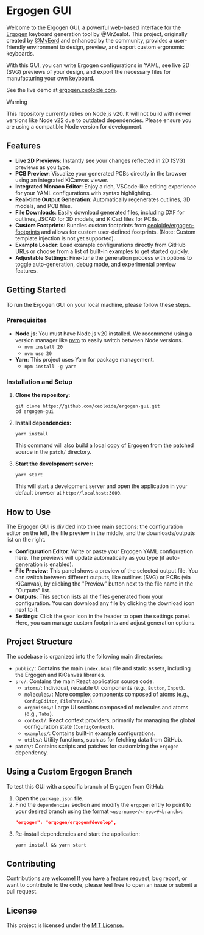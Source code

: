 # Ergogen GUI

Welcome to the Ergogen GUI, a powerful web-based interface for the [Ergogen](https://github.com/mrzealot/ergogen) keyboard generation tool by @MrZealot. This project, originally created by [@MvEerd](https://github.com/MvEerd) and enhanced by the community, provides a user-friendly environment to design, preview, and export custom ergonomic keyboards.

With this GUI, you can write Ergogen configurations in YAML, see live 2D (SVG) previews of your design, and export the necessary files for manufacturing your own keyboard.

See the live demo at [ergogen.ceoloide.com](https://ergogen.ceoloide.com).

> [!WARNING]
> This repository currently relies on Node.js v20. It will not build with newer versions like Node v22 due to outdated dependencies. Please ensure you are using a compatible Node version for development.

## Features

- **Live 2D Previews**: Instantly see your changes reflected in 2D (SVG) previews as you type.
- **PCB Preview**: Visualize your generated PCBs directly in the browser using an integrated KiCanvas viewer.
- **Integrated Monaco Editor**: Enjoy a rich, VSCode-like editing experience for your YAML configurations with syntax highlighting.
- **Real-time Output Generation**: Automatically regenerates outlines, 3D models, and PCB files.
- **File Downloads**: Easily download generated files, including DXF for outlines, JSCAD for 3D models, and KiCad files for PCBs.
- **Custom Footprints**: Bundles custom footprints from [ceoloide/ergogen-footprints](https://github.com/ceoloide/ergogen-footprints) and allows for custom user-defined footprints. (Note: Custom template injection is not yet supported).
- **Example Loader**: Load example configurations directly from GitHub URLs or choose from a list of built-in examples to get started quickly.
- **Adjustable Settings**: Fine-tune the generation process with options to toggle auto-generation, debug mode, and experimental preview features.

## Getting Started

To run the Ergogen GUI on your local machine, please follow these steps.

### Prerequisites

- **Node.js**: You must have Node.js v20 installed. We recommend using a version manager like [nvm](https://github.com/nvm-sh/nvm) to easily switch between Node versions.
  - `nvm install 20`
  - `nvm use 20`
- **Yarn**: This project uses Yarn for package management.
  - `npm install -g yarn`

### Installation and Setup

1.  **Clone the repository:**
    ```shell
    git clone https://github.com/ceoloide/ergogen-gui.git
    cd ergogen-gui
    ```

2.  **Install dependencies:**
    ```shell
    yarn install
    ```
    This command will also build a local copy of Ergogen from the patched source in the `patch/` directory.

3.  **Start the development server:**
    ```shell
    yarn start
    ```
    This will start a development server and open the application in your default browser at `http://localhost:3000`.

## How to Use

The Ergogen GUI is divided into three main sections: the configuration editor on the left, the file preview in the middle, and the downloads/outputs list on the right.

-   **Configuration Editor**: Write or paste your Ergogen YAML configuration here. The previews will update automatically as you type (if auto-generation is enabled).
-   **File Preview**: This panel shows a preview of the selected output file. You can switch between different outputs, like outlines (SVG) or PCBs (via KiCanvas), by clicking the "Preview" button next to the file name in the "Outputs" list.
-   **Outputs**: This section lists all the files generated from your configuration. You can download any file by clicking the download icon next to it.
-   **Settings**: Click the gear icon in the header to open the settings panel. Here, you can manage custom footprints and adjust generation options.

## Project Structure

The codebase is organized into the following main directories:

-   `public/`: Contains the main `index.html` file and static assets, including the Ergogen and KiCanvas libraries.
-   `src/`: Contains the main React application source code.
    -   `atoms/`: Individual, reusable UI components (e.g., `Button`, `Input`).
    -   `molecules/`: More complex components composed of atoms (e.g., `ConfigEditor`, `FilePreview`).
    -   `organisms/`: Large UI sections composed of molecules and atoms (e.g., `Tabs`).
    -   `context/`: React context providers, primarily for managing the global configuration state (`ConfigContext`).
    -   `examples/`: Contains built-in example configurations.
    -   `utils/`: Utility functions, such as for fetching data from GitHub.
-   `patch/`: Contains scripts and patches for customizing the `ergogen` dependency.

## Using a Custom Ergogen Branch

To test this GUI with a specific branch of Ergogen from GitHub:

1.  Open the `package.json` file.
2.  Find the `dependencies` section and modify the `ergogen` entry to point to your desired branch using the format `<username>/<repo>#<branch>`:
    ```json
    "ergogen": "ergogen/ergogen#develop",
    ```
3.  Re-install dependencies and start the application:
    ```shell
    yarn install && yarn start
    ```

## Contributing

Contributions are welcome! If you have a feature request, bug report, or want to contribute to the code, please feel free to open an issue or submit a pull request.

## License

This project is licensed under the [MIT License](LICENSE).